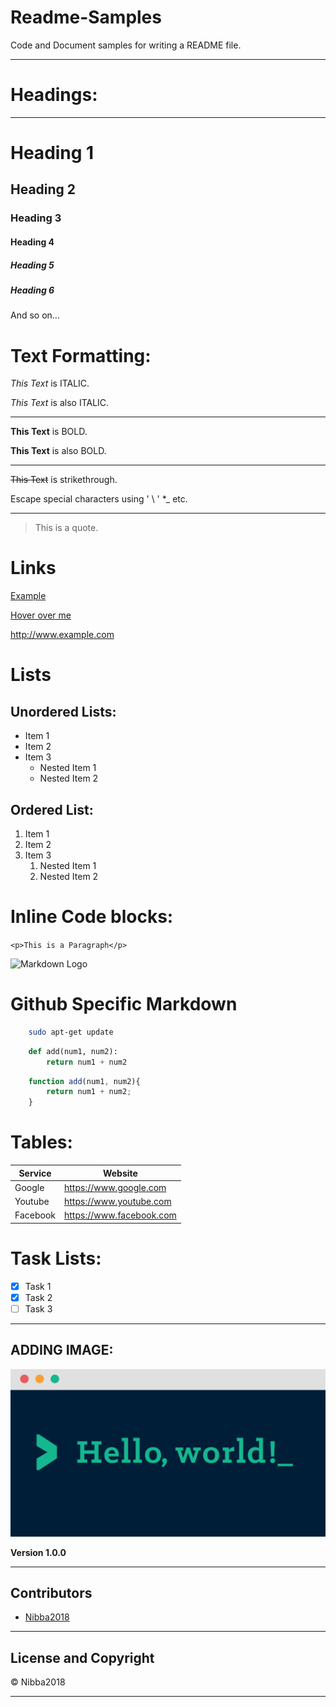 <!-- This is a comment -->
# Readme-Samples

Code and Document samples for writing a README file.

---

# Headings:
---

# Heading 1
## Heading 2
### Heading 3
#### Heading 4
##### Heading 5
##### Heading 6

And so on...

# Text Formatting:

*This Text* is ITALIC.

_This Text_ is also ITALIC.

---

**This Text** is BOLD.

__This Text__ is also BOLD.

___

~~This Text~~ is strikethrough.

Escape special characters using ' \ '  \*\_ etc.

---

> This is a quote.

# Links

[Example](http://www.example.com)

[Hover over me](http://www.example.com "This Text is shown when u hover over me!!")

<http://www.example.com>

# Lists

## Unordered Lists:

* Item 1
* Item 2
* Item 3
    * Nested Item 1
    * Nested Item 2


## Ordered List:


1. Item 1
1. Item 2
1. Item 3
    1. Nested Item 1
    1. Nested Item 2

# Inline Code blocks:

`<p>This is a Paragraph</p>`

![Markdown Logo](https://markdown-here.com/img/icon256.png)


# Github Specific Markdown

```bash
    sudo apt-get update
```

```python
    def add(num1, num2):
        return num1 + num2
```

```javascript
    function add(num1, num2){
        return num1 + num2;
    }
```

# Tables:

|Service   | Website                    |
|--------- | -------------------------- |
| Google   | <https://www.google.com>   |
| Youtube  | <https://www.youtube.com>  |
| Facebook | <https://www.facebook.com> |

# Task Lists:

* [x] Task 1
* [x] Task 2
* [ ] Task 3

---

## ADDING IMAGE:
![ALT TEXT](https://github.com/GangulyShreyan/Readme-Samples/blob/master/HelloWorld.png)

**Version 1.0.0**

---

## Contributors

- [Nibba2018](https://github.com/Nibba2018)

---

## License and Copyright

©️ Nibba2018

---
